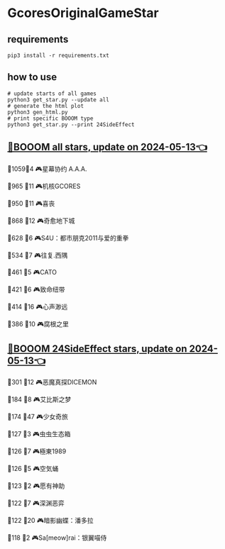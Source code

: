 # GcoresOriginalGameStar

## requirements
```
pip3 install -r requirements.txt
```

## how to use
```
# update starts of all games
python3 get_star.py --update all
# generate the html plot
python3 gen_html.py
# print specific BOOOM type
python3 get_star.py --print 24SideEffect
```

## [🔗BOOOM all stars, update on 2024-05-13👈](https://raw.githack.com/sichaozhang1112/GcoresOriginalGameStar/main/html/all.html) 
🌟1059👥4   🎮星幕协约 A.A.A.        

🌟965 👥11  🎮机核GCORES           

🌟950 👥11  🎮喜丧                 

🌟868 👥12  🎮奇愈地下城              

🌟628 👥6   🎮S4U：都市朋克2011与爱的重拳  

🌟534 👥7   🎮往复.西隅              

🌟461 👥5   🎮CATO               

🌟421 👥6   🎮致命纽带               

🌟414 👥16  🎮心声渺远               

🌟386 👥10  🎮腐根之里               

## [🔗BOOOM 24SideEffect stars, update on 2024-05-13👈](https://raw.githack.com/sichaozhang1112/GcoresOriginalGameStar/main/html/24SideEffect.html) 
🌟301 👥12  🎮恶魔真探DICEMON        

🌟184 👥8   🎮艾比斯之梦              

🌟174 👥47  🎮少女奇旅               

🌟127 👥3   🎮虫虫生态箱              

🌟126 👥7   🎮極東1989             

🌟126 👥5   🎮空気蛹                

🌟123 👥2   🎮愿有神助               

🌟122 👥7   🎮深渊恶弈               

🌟122 👥20  🎮暗影幽蝶：潘多拉           

🌟118 👥2   🎮Sa[meow]rai：银翼喵侍   

